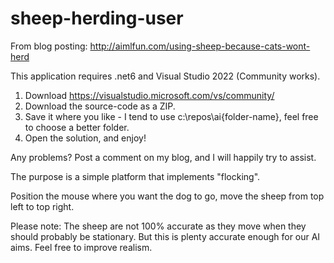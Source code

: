 # sheep-herding-user

From blog posting: http://aimlfun.com/using-sheep-because-cats-wont-herd

This application requires .net6 and Visual Studio 2022 (Community works).

1. Download https://visualstudio.microsoft.com/vs/community/
2. Download the source-code as a ZIP. 
3. Save it where you like - I tend to use c:\repos\ai\{folder-name}, feel free to choose a better folder.
4. Open the solution, and enjoy!

Any problems? Post a comment on my blog, and I will happily try to assist.

The purpose is a simple platform that implements "flocking". 

Position the mouse where you want the dog to go, move the sheep from top left to top right.

Please note: The sheep are not 100% accurate as they move when they should probably be stationary. 
But this is plenty accurate enough for our AI aims. Feel free to improve realism.
